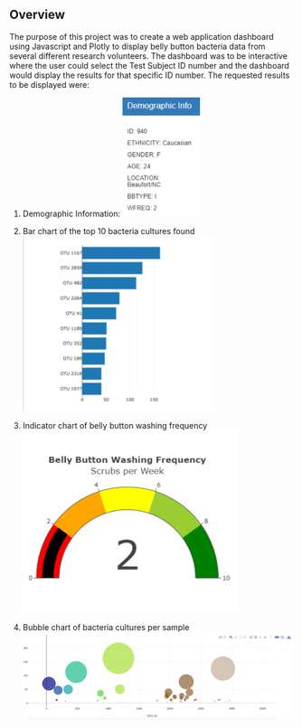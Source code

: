 ## Overview
The purpose of this project was to create a web application dashboard using Javascript and Plotly to display belly button bacteria data from several different research volunteers.  The dashboard was to be interactive where the user could select the Test Subject ID number and the dashboard would display the results for that specific ID number.  The requested results to be displayed were:

1. Demographic Information:
![Image1](https://github.com/Anuradha0/BellyButton/blob/main/Images/Demographic%20Info.png)

2. Bar chart of the top 10 bacteria cultures found
![Image2](https://github.com/Anuradha0/BellyButton/blob/main/Images/Bar%20Chart.png)

3. Indicator chart of belly button washing frequency
![Image3](https://github.com/Anuradha0/BellyButton/blob/main/Images/Guage%20Chart.png)

4. Bubble chart of bacteria cultures per sample
![Image4](https://github.com/Anuradha0/BellyButton/blob/main/Images/Bubble%20Chart.png)


